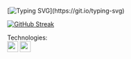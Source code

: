 [![Typing SVG](https://readme-typing-svg.herokuapp.com?color=%2318526C&size=25&center=false&lines=Welcome+to+my+world!)](https://git.io/typing-svg)

[![GitHub Streak](http://github-readme-streak-stats.herokuapp.com?user=ornakash&date_format=M%20j%5B%2C%20Y%5D&stroke=FFFFFF&background=18526C&ring=FFFFFF&dates=FFFFFF&sideNums=FFFFFF&sideLabels=DDDDDD&fire=DADD56&currStreakLabel=FFFFFF&currStreakNum=3DDDC4)](https://git.io/streak-stats)

Technologies:
</br>
<img src="https://www.vhv.rs/dpng/d/200-2007563_react-native-logo-png-transparent-png.png" width="25px" height="25px"/> <img src="https://cdn-icons-png.flaticon.com/512/2748/2748383.png" width="25px" height="25px"/>
